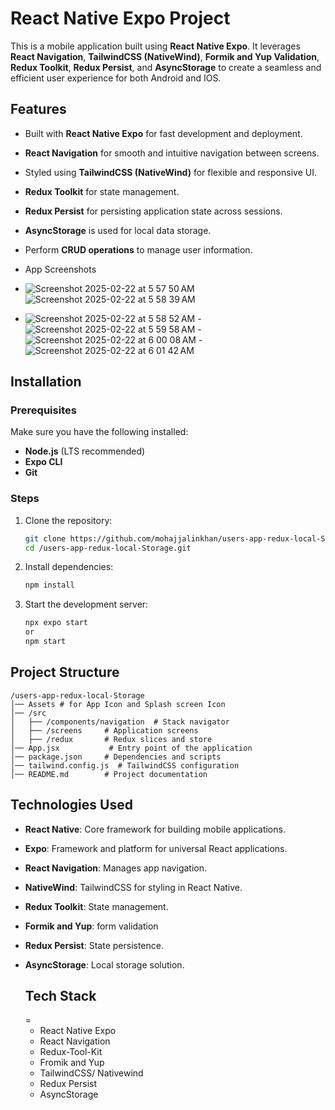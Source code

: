 # React Native Expo Project

This is a mobile application built using **React Native Expo**. It leverages **React Navigation**, **TailwindCSS (NativeWind)**, **Formik and Yup Validation**, **Redux Toolkit**, **Redux Persist**, and **AsyncStorage** to create a seamless and efficient user experience for both Android and IOS.

## Features
- Built with **React Native Expo** for fast development and deployment.
- **React Navigation** for smooth and intuitive navigation between screens.
- Styled using **TailwindCSS (NativeWind)** for flexible and responsive UI.
- **Redux Toolkit** for state management.
- **Redux Persist** for persisting application state across sessions.
- **AsyncStorage** is used for local data storage.
- Perform **CRUD operations** to manage user information.

- App Screenshots
- ![Screenshot 2025-02-22 at 5 57 50 AM](https://github.com/user-attachments/assets/12838e7e-7346-4d86-82e1-a96a850589a0)  ![Screenshot 2025-02-22 at 5 58 39 AM](https://github.com/user-attachments/assets/9593e285-d5f7-4cd0-98a3-024e817bb804)
- ![Screenshot 2025-02-22 at 5 58 52 AM](https://github.com/user-attachments/assets/22f95ad1-c5c3-41d6-9341-392f653a0e5f) -![Screenshot 2025-02-22 at 5 59 58 AM](https://github.com/user-attachments/assets/36f08401-9094-4fef-b853-8ddae7085aac)
-![Screenshot 2025-02-22 at 6 00 08 AM](https://github.com/user-attachments/assets/e646955b-243b-4d50-873d-0183bb3fbeb8) - ![Screenshot 2025-02-22 at 6 01 42 AM](https://github.com/user-attachments/assets/a4326a9f-c376-4fcd-8a80-e4938c7f7f66)



## Installation

### Prerequisites
Make sure you have the following installed:
- **Node.js** (LTS recommended)
- **Expo CLI**
- **Git**

### Steps
1. Clone the repository:
   ```sh
   git clone https://github.com/mohajjalinkhan/users-app-redux-local-Storage.git
   cd /users-app-redux-local-Storage.git
   ```
2. Install dependencies:
   ```sh
   npm install
   ```
3. Start the development server:
   ```sh
   npx expo start
   or
   npm start
   ```
## Project Structure
```
/users-app-redux-local-Storage
│── Assets # for App Icon and Splash screen Icon
│── /src
│   ├── /components/navigation  # Stack navigator
│   ├── /screens     # Application screens
│   ├── /redux       # Redux slices and store
│── App.jsx           # Entry point of the application
│── package.json     # Dependencies and scripts
│── tailwind.config.js  # TailwindCSS configuration
│── README.md        # Project documentation
```

## Technologies Used
- **React Native**: Core framework for building mobile applications.
- **Expo**: Framework and platform for universal React applications.
- **React Navigation**: Manages app navigation.
- **NativeWind**: TailwindCSS for styling in React Native.
- **Redux Toolkit**: State management.
- **Formik and Yup**: form validation
- **Redux Persist**: State persistence.
- **AsyncStorage**: Local storage solution.

  <h2>Tech Stack</h2>=
    
  * React Native Expo
  * React Navigation
  * Redux-Tool-Kit
  * Fromik and Yup
  * TailwindCSS/ Nativewind
  * Redux Persist
  * AsyncStorage
       
